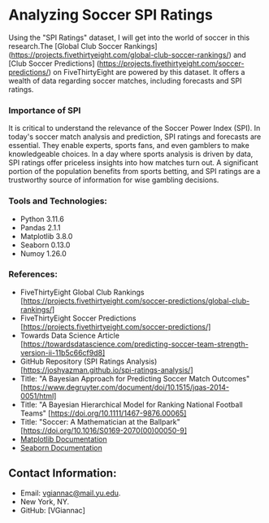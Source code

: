# Analyzing Soccer SPI Ratings

Using the "SPI Ratings" dataset, I will get into the world of soccer in this research.The [Global Club Soccer Rankings] (https://projects.fivethirtyeight.com/global-club-soccer-rankings/) and [Club Soccer Predictions] (https://projects.fivethirtyeight.com/soccer-predictions/) on FiveThirtyEight are powered by this dataset. It offers a wealth of data regarding soccer matches, including forecasts and SPI ratings.

### Importance of SPI 

It is critical to understand the relevance of the Soccer Power Index (SPI). In today's soccer match analysis and prediction, SPI ratings and forecasts are essential. They enable experts, sports fans, and even gamblers to make knowledgeable choices. In a day where sports analysis is driven by data, SPI ratings offer priceless insights into how matches turn out. A significant portion of the population benefits from sports betting, and SPI ratings are a trustworthy source of information for wise gambling decisions.

### Tools and Technologies:

- Python 3.11.6
- Pandas 2.1.1
- Matplotlib 3.8.0
- Seaborn 0.13.0
- Numoy 1.26.0

### References:

- FiveThirtyEight Global Club Rankings [https://projects.fivethirtyeight.com/soccer-predictions/global-club-rankings/]
- FiveThirtyEight Soccer Predictions [https://projects.fivethirtyeight.com/soccer-predictions/]
- Towards Data Science Article [https://towardsdatascience.com/predicting-soccer-team-strength-version-ii-11b5c66cf9d8]
- GitHub Repository (SPI Ratings Analysis) [https://joshyazman.github.io/spi-ratings-analysis/]
- Title: "A Bayesian Approach for Predicting Soccer Match Outcomes" [https://www.degruyter.com/document/doi/10.1515/jqas-2014-0051/html]
- Title: "A Bayesian Hierarchical Model for Ranking National Football Teams" [https://doi.org/10.1111/1467-9876.00065]
- Title: "Soccer: A Mathematician at the Ballpark" [https://doi.org/10.1016/S0169-2070(00)00050-9]
- [Matplotlib Documentation](https://matplotlib.org/stable/contents.html)
- [Seaborn Documentation](https://seaborn.pydata.org/)

## Contact Information: 

- Email: vgiannac@mail.yu.edu.
- New York, NY. 
- GitHub: [VGiannac]
